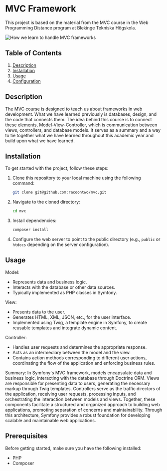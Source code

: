 # MVC Framework

This project is based on the material from the MVC course in the Web Programming Distance program at Blekinge Tekniska Högskola.

![How we learn to handle MVC frameworks](img/mvc.jpeg)

## Table of Contents

1. [Description](#description)
2. [Installation](#installation)
3. [Usage](#usage)
4. [Configuration](#configuration)

## Description

The MVC course is designed to teach us about frameworks in web development. What we have learned previously is databases, design, and the code that connects them. The idea behind this course is to connect these elements, Model-View-Controller, which is communication between views, controllers, and database models. It serves as a summary and a way to tie together what we have learned throughout this academic year and build upon what we have learned.

## Installation

To get started with the project, follow these steps:

1. Clone this repository to your local machine using the following command:

    ```bash
    git clone git@github.com:racoontwo/mvc.git
    ```

2. Navigate to the cloned directory:

    ```bash
    cd mvc
    ```

3. Install dependencies:

    ```bash
    composer install
    ```

4. Configure the web server to point to the public directory (e.g., `public` or `htdocs` depending on the server configuration).

## Usage

Model:

- Represents data and business logic.
- Interacts with the database or other data sources.
- Typically implemented as PHP classes in Symfony.

View:

- Presents data to the user.
- Generates HTML, XML, JSON, etc., for the user interface.
- Implemented using Twig, a template engine in Symfony, to create reusable templates and integrate dynamic content.

Controller:

- Handles user requests and determines the appropriate response.
- Acts as an intermediary between the model and the view.
- Contains action methods corresponding to different user actions, coordinating the flow of the application and enforcing business rules.

Summary:
In Symfony's MVC framework, models encapsulate data and business logic, interacting with the database through Doctrine ORM. Views are responsible for presenting data to users, generating the necessary markup through Twig templates. Controllers serve as the traffic directors of the application, receiving user requests, processing inputs, and orchestrating the interaction between models and views. Together, these components facilitate a structured and organized approach to building web applications, promoting separation of concerns and maintainability. Through this architecture, Symfony provides a robust foundation for developing scalable and maintainable web applications.

## Prerequisites

Before getting started, make sure you have the following installed:

- PHP
- Composer
